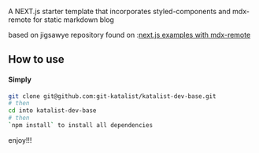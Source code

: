 A NEXT.js starter template that incorporates styled-components and mdx-remote for static markdown blog

based on jigsawye repository found on :[next.js examples with mdx-remote](https://github.com/vercel/next.js/tree/canary/examples/with-mdx-remote)

## How to use

#### Simply

```bash
git clone git@github.com:git-katalist/katalist-dev-base.git
# then
cd into katalist-dev-base
# then
`npm install` to install all dependencies
```

enjoy!!!
